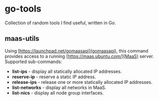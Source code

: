 # go-tools
Collection of random tools I find useful, written in Go.

## maas-utils
Using [https://launchpad.net/gomaasapi](gomaasapi), this command provides access to a running [https://maas.ubuntu.com/](MaaS) server. Supported sub-commands:
 - **list-ips** - display all statically allocated IP addresses.
 - **reserve-ip** - reserve a static IP address.
 - **release-ips** - release one or more statically allocated IP addresses.
 - **list-networks** - display all networks in MaaS.
 - **list-nics** - display all node group interfaces.

